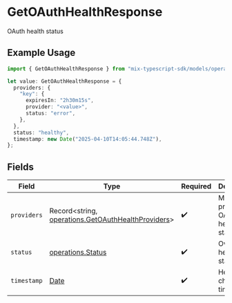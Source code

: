 # GetOAuthHealthResponse

OAuth health status

## Example Usage

```typescript
import { GetOAuthHealthResponse } from "mix-typescript-sdk/models/operations";

let value: GetOAuthHealthResponse = {
  providers: {
    "key": {
      expiresIn: "2h30m15s",
      provider: "<value>",
      status: "error",
    },
  },
  status: "healthy",
  timestamp: new Date("2025-04-10T14:05:44.748Z"),
};
```

## Fields

| Field                                                                                                    | Type                                                                                                     | Required                                                                                                 | Description                                                                                              | Example                                                                                                  |
| -------------------------------------------------------------------------------------------------------- | -------------------------------------------------------------------------------------------------------- | -------------------------------------------------------------------------------------------------------- | -------------------------------------------------------------------------------------------------------- | -------------------------------------------------------------------------------------------------------- |
| `providers`                                                                                              | Record<string, [operations.GetOAuthHealthProviders](../../models/operations/getoauthhealthproviders.md)> | :heavy_check_mark:                                                                                       | Map of provider OAuth health status                                                                      |                                                                                                          |
| `status`                                                                                                 | [operations.Status](../../models/operations/status.md)                                                   | :heavy_check_mark:                                                                                       | Overall health status                                                                                    | healthy                                                                                                  |
| `timestamp`                                                                                              | [Date](https://developer.mozilla.org/en-US/docs/Web/JavaScript/Reference/Global_Objects/Date)            | :heavy_check_mark:                                                                                       | Health check timestamp                                                                                   |                                                                                                          |